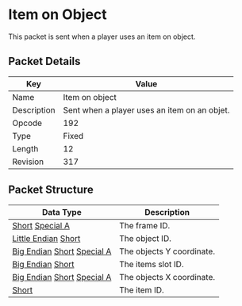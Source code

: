 # Item on Object
This packet is sent when a player uses an item on object.

## Packet Details
| Key | Value |
|--|--|
| Name | Item on object |
| Description | Sent when a player uses an item on an objet. |
| Opcode | 192 |
| Type | Fixed |
| Length | 12 |
| Revision | 317 |

## Packet Structure
| Data Type | Description |
|--|--|
| [Short](/Data-Types.html#common-data-types) [Special A](/Data-Types.html#bespoke-data-types) | The frame ID. |
| [Little Endian](/Data-Types.html#little-endian) [Short](/Data-Types.html#common-data-types) | The object ID. |
| [Big Endian](/Data-Types.html#big-endian) [Short](/Data-Types.html#common-data-types) [Special A](/Data-Types.html#bespoke-data-types) | The objects Y coordinate. |
| [Big Endian](/Data-Types.html#big-endian) [Short](/Data-Types.html#common-data-types) | The items slot ID. |
| [Big Endian](/Data-Types.html#big-endian) [Short](/Data-Types.html#common-data-types) [Special A](/Data-Types.html#bespoke-data-types) | The objects X coordinate. |
| [Short](/Data-Types.html#common-data-types) | The item ID. |
